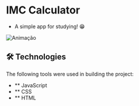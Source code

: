 # IMC Calculator

* A simple app for studying! 😁

![Animação](https://user-images.githubusercontent.com/72874475/235015285-a269c3ce-c303-4dae-b749-9327186c63f4.gif)

## 🛠 Technologies


The following tools were used in building the project:

-   ** JavaScript
-   ** CSS
-   ** HTML
